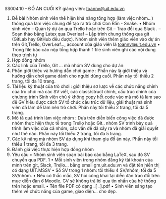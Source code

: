 SS004.10 - ĐỒ ÁN CUỐI KỲ
giảng viên: toannv@uit.edu.vn
1. Đề bài
Nhóm sinh viên thể hiện khả năng tổng hợp (làm việc nhóm...) thông qua làm việc chung để
tạo ra trò chơi Con Rắn - Snake.
• Nhóm sinh viên
– Quản lý dự án qua Trello hoặc trên Git
– Trao đổi qua Slack .
– Soạn thảo bằng Latex qua Overleaf
– Lập trình chung thông qua git (GitLab hay GitHub đều được).
Nhóm sinh viên thêm giáo viên vào dự án trên Git,Trello, OverLeaf..., account
của giáo viên là toannv@uit.edu.vn
• Trong file báo cáo nộp tổng hợp thành 1 file sinh viên ghi các nội dung theo trình tự
1. Hợp đồng nhóm
2. Các link của Trello, Git ... mà nhóm SV dùng cho dự án
3. Phần giới thiệu và hướng dẫn chơi game : Phần này là giới thiệu và hướng
dẫn chơi game dành cho người dùng cuối.
Phần này tối thiểu 2 trang, tối đa 10 trang.
4. Tài liệu kỹ thuật của trò chơi : giới thiệu sơ lược về các chức năng chính của trò
chơi mà các SV viết, các class/struct chính, cấu trúc chính của chương trình Sinh
viên chú ý không copy hết code vào mà mô tả làm sao để GV hiểu được cách SV tổ
chức cấu trúc dữ liệu, giải thuật mà sinh viên đã làm để làm nên trò chơi.
Phần này tối thiểu 2 trang, tối đa 5 trang.
5. Mô tả quá trình làm việc nhóm : Dựa trên diễn biến công việc đã được nhóm
thực hiện thực tế trong Trello hoặc Git.. nhóm SV trình bày quá trình làm việc của
cả nhóm, các vấn đề đã xảy ra và nhóm đã giải quyết như thế nào.
Phần này tối thiểu 2 trang, tối đa 5 trang.
6. Các kỹ năng mà nhóm SV áp dụng khi tham gia đồ án này. Phần này tối thiểu 1
trang, tối đa 3 trang.
7. Đánh giá việc thực hiện hợp đồng nhóm
2. Yêu cầu
• Nhóm sinh viên soạn bài báo cáo bằng LaTeX, sau đó SV chuyển qua PDF.
1
• Mỗi sinh viên trong nhóm đăng ký tài khoản của mình trên git, Slack, Trello... bằng
email gm.uit.edu.vn và đặt tên hiển thị có dạng UIT.MSSV
• Số SV trong 1 nhóm: tối thiểu 4 SV/nhóm; tối đa 5 SV/nhóm.
• Nếu có thắc mắc, SV hỏi công khai tại diễn đàn trao đổi trên mục diễn đàn ở Moodle.
GV sẽ không trả lời qua tin nhắn của hệ thống trên hoặc email.
• Tên file PDF có dạng <MSSV1>_<MSSV2>_<MSSV3>_<MSSV4>[ _<MSSV5>].pdf
• Sinh viên sáng tạo thêm về chức năng của game, giao diện... cho đẹp.
